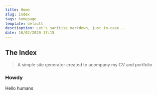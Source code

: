 ```yaml
---
title: Home
slug: index
tags: homepage
template: default
desctioption: Let's sanitise markdown, just in-case... 
date: 16/02/2020 17:15
---
```


## The Index

> A simple site generator created to acompany my CV and portfolio

### Howdy

Hello humans